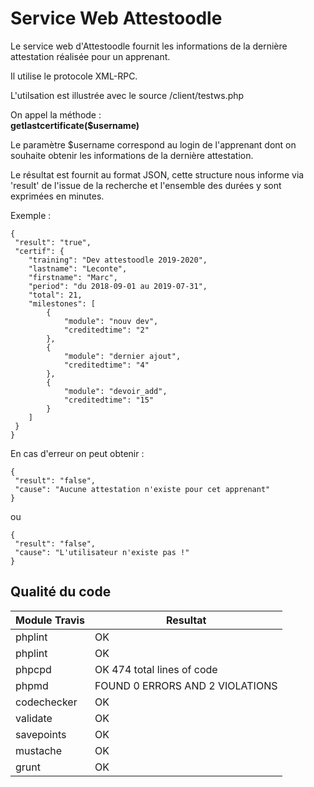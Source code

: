# Service Web Attestoodle

Le service web d'Attestoodle fournit les informations de la dernière attestation réalisée pour un apprenant.

Il utilise le protocole XML-RPC.

L'utilsation est illustrée avec le source /client/testws.php

On appel la méthode :  
    **getlastcertificate($username)**  
    
Le paramètre $username correspond au login de l'apprenant dont on souhaite obtenir les informations de la dernière attestation.

Le résultat est fournit au format JSON, cette structure nous informe via 'result' de l'issue de la recherche et l'ensemble des durées y sont exprimées en minutes. 

Exemple :  

    {
     "result": "true",
     "certif": {
        "training": "Dev attestoodle 2019-2020",
        "lastname": "Leconte",
        "firstname": "Marc",
        "period": "du 2018-09-01 au 2019-07-31",
        "total": 21,
        "milestones": [
            {
                "module": "nouv dev",
                "creditedtime": "2"
            },
            {
                "module": "dernier ajout",
                "creditedtime": "4"
            },
            {
                "module": "devoir_add",
                "creditedtime": "15"
            }
        ]
     }
    }

En cas d'erreur on peut obtenir :  

    {
     "result": "false",
     "cause": "Aucune attestation n'existe pour cet apprenant"
    }

ou  

    {
     "result": "false",
     "cause": "L'utilisateur n'existe pas !"
    }

 
 ## Qualité du code
 
| Module Travis |  Resultat |
|---------------|-----------|
| phplint       |     OK    |
| phplint       |     OK    |
| phpcpd        | OK 474 total lines of code      |
| phpmd         | FOUND 0 ERRORS AND 2 VIOLATIONS |
| codechecker   |     OK    |
| validate      |     OK    |
| savepoints      |     OK    |
| mustache      |     OK    |
| grunt      |     OK    |
